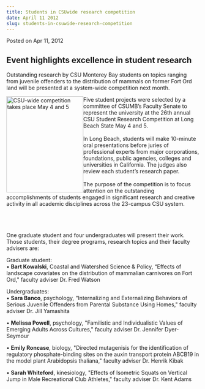 ```yaml
---
title: Students in CSUwide research competition
date: April 11 2012
slug: students-in-csuwide-research-competition
---
```





<span class="date">Posted on Apr 11, 2012    </span>
<h2>Event highlights excellence&#xA0;in student research</h2>
<p>Outstanding research by CSU Monterey Bay students on topics
ranging from juvenile offenders to the distribution of mammals on
former Fort Ord land will be presented at a system-wide competition
next month.</p>
<p><img alt="CSU-wide competition takes place May 4 and 5" src="http://news.csumb.edu/sites/default/files/65/attachments/news/images/beaker.jpeg" style="float:left; width:201px; height:251px">Five student
projects were selected by a committee of CSUMB&#x2019;s Faculty Senate to
represent the university at the 26th annual CSU Student Research
Competition at Long Beach State May 4 and 5.<br>
<br>
In Long Beach, students will make 10-minute oral presentations
before juries of professional experts from major corporations,
foundations, public agencies, colleges and universities in
California. The judges also review each student&#x2019;s research
paper.<br>
<br>
The purpose of the competition is to focus attention on the
outstanding accomplishments of students engaged in significant
research and creative activity in all academic disciplines across
the 23-campus CSU system.</br></br></br></br></img></p>
<p>One graduate student and four undergraduates will present their
work. Those students, their degree programs, research topics and
their faculty advisers are:</p>
<p>Graduate student:<br>
&#x2022; <strong>Bart Kowalski</strong>, Coastal and Watershed Science
&amp; Policy, &#x201C;Effects of landscape covariates on the distribution
of mammalian carnivores on Fort Ord,&quot; faculty adviser Dr. Fred
Watson</br></p>
<p>Undergraduates:<br>
&#x2022; <strong>Sara Banco</strong>, psychology, &#x201C;Internalizing and
Externalizing Behaviors of Serious Juvenile Offenders from Parental
Substance Using Homes,&quot; faculty adviser Dr. Jill Yamashita</br></p>
<p>&#x2022; <strong>Melissa Powell</strong>, psychology, &quot;Familistic and
Individualistic Values of Emerging Adults Across Cultures,&quot; faculty
adviser Dr. Jennifer Dyer-Seymour</p>
<p>&#x2022; <strong>Emily Roncase</strong>, biology, &quot;Directed mutagenisis
for the identification of regulatory phosphate-binding sites on the
auxin transport protein ABCB19 in the model plant Arabidopsis
thaliana,&quot; faculty adviser Dr. Henrik Kibak</p>
<p>&#x2022; <strong>Sarah Whiteford</strong>, kinesiology, &quot;Effects of
Isometric Squats on Vertical Jump in Male Recreational Club
Athletes,&quot; faculty adviser Dr. Kent Adams<br>
&#xA0;</br></p>





